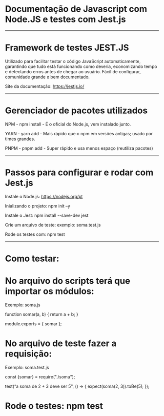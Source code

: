 # Documentação de Javascript com Node.JS e testes com Jest.js

_________________________________________________________________________________________________

# Framework de testes JEST.JS
  
Utilizado para facilitar testar o código JavaScript automaticamente, 
garantindo que tudo está funcionando como deveria, economizando tempo 
e detectando erros antes de chegar ao usuário. Fácil de configurar, 
comunidade grande e bem documentado.

Site da documentação: https://jestjs.io/

_________________________________________________________________________________________________

# Gerenciador de pacotes utilizados

NPM - npm install - É o oficial do Node.js, vem instalado junto.

YARN - yarn add - Mais rápido que o npm em versões antigas; 
			usado por times grandes.

PNPM - pnpm add - Super rápido e usa menos espaço (reutiliza pacotes)

_________________________________________________________________________________________________

# Passos para configurar e rodar com Jest.js

Instale o Node.js: https://nodejs.org/pt

Inializando o projeto: npm init –y

Instale o Jest: npm install --save-dev jest

Crie um arquivo de teste: exemplo: soma.test.js

Rode os testes com: npm test

_________________________________________________________________________________________________

# Como testar:

# No arquivo do scripts terá que importar os módulos:

Exemplo: soma.js

function somar(a, b) {
    return a + b;
}

module.exports = {
    somar
};

# No arquivo de teste fazer a requisição:

Exemplo: soma.test.js

const {somar} = require("./soma");

test(“a soma de 2 + 3 deve ser 5", () => {
    expect(soma(2, 3)).toBe(5);
});

# Rode o testes: npm test




		
